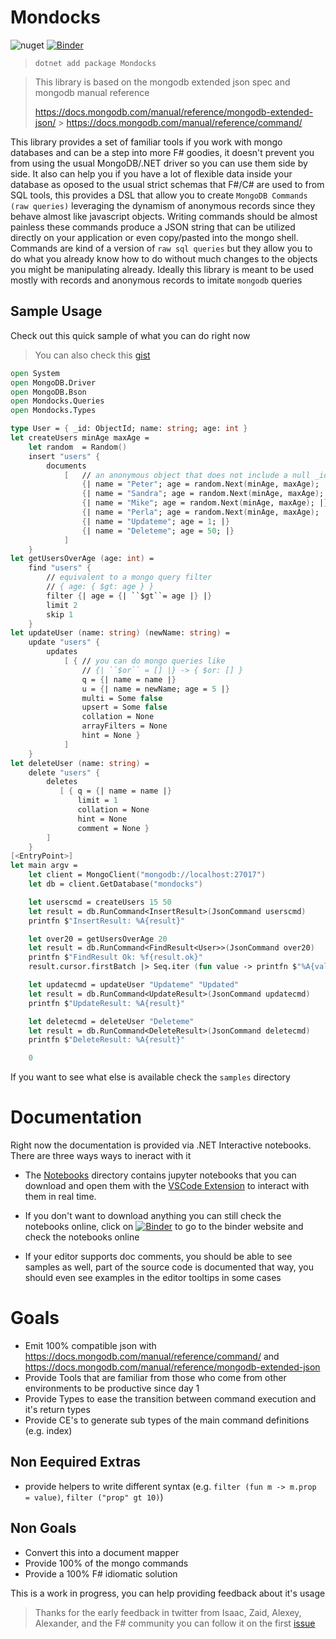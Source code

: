 [mongodb extended json]: https://docs.mongodb.com/manual/reference/mongodb-extended-json/

# Mondocks

![nuget](https://badgen.net/nuget/v/mondocks)
[![Binder](https://notebooks.gesis.org/binder/badge_logo.svg)](https://notebooks.gesis.org/binder/v2/gh/AngelMunoz/Mondocks/HEAD)

> ```
> dotnet add package Mondocks
> ```

> This library is based on the mongodb extended json spec and mongodb manual reference
>
> https://docs.mongodb.com/manual/reference/mongodb-extended-json/ > https://docs.mongodb.com/manual/reference/command/

This library provides a set of familiar tools if you work with mongo databases and can be a step into more F# goodies, it doesn't prevent you from using the usual MongoDB/.NET driver so you can use them side by side. It also can help you if you have a lot of flexible data inside your database as oposed to the usual strict schemas that F#/C# are used to from SQL tools, this provides a DSL that allow you to create `MongoDB Commands (raw queries)` leveraging the dynamism of anonymous records since they behave almost like javascript objects.
Writing commands should be almost painless these commands produce a JSON string that can be utilized directly on your application or even copy/pasted into the mongo shell.
Commands are kind of a version of `raw sql queries` but they allow you to do what you already know how to do without much changes to the objects you might be manipulating already.
Ideally this library is meant to be used mostly with records and anonymous records to imitate `mongodb` queries

## Sample Usage

Check out this quick sample of what you can do right now

> You can also check this [gist](https://gist.github.com/AngelMunoz/35cf2bc439da9969664f9987f7109ee3)

```fsharp
open System
open MongoDB.Driver
open MongoDB.Bson
open Mondocks.Queries
open Mondocks.Types

type User = { _id: ObjectId; name: string; age: int }
let createUsers minAge maxAge =
    let random  = Random()
    insert "users" {
        documents
            [   // an anonymous object that does not include a null _id
                {| name = "Peter"; age = random.Next(minAge, maxAge); |}
                {| name = "Sandra"; age = random.Next(minAge, maxAge); |}
                {| name = "Mike"; age = random.Next(minAge, maxAge); |}
                {| name = "Perla"; age = random.Next(minAge, maxAge); |}
                {| name = "Updateme"; age = 1; |}
                {| name = "Deleteme"; age = 50; |}
            ]
    }
let getUsersOverAge (age: int) =
    find "users" {
        // equivalent to a mongo query filter
        // { age: { $gt: age } }
        filter {| age = {| ``$gt``= age |} |}
        limit 2
        skip 1
    }
let updateUser (name: string) (newName: string) =
    update "users" {
        updates
            [ { // you can do mongo queries like
                // {| ``$or`` = [] |} -> { $or: [] }
                q = {| name = name |}
                u = {| name = newName; age = 5 |}
                multi = Some false
                upsert = Some false
                collation = None
                arrayFilters = None
                hint = None }
            ]
    }
let deleteUser (name: string) =
    delete "users" {
        deletes
           [ { q = {| name = name |}
               limit = 1
               collation = None
               hint = None
               comment = None }
        ]
    }
[<EntryPoint>]
let main argv =
    let client = MongoClient("mongodb://localhost:27017")
    let db = client.GetDatabase("mondocks")

    let userscmd = createUsers 15 50
    let result = db.RunCommand<InsertResult>(JsonCommand userscmd)
    printfn $"InsertResult: %A{result}"

    let over20 = getUsersOverAge 20
    let result = db.RunCommand<FindResult<User>>(JsonCommand over20)
    printfn $"FindResult Ok: %f{result.ok}"
    result.cursor.firstBatch |> Seq.iter (fun value -> printfn $"%A{value}")

    let updatecmd = updateUser "Updateme" "Updated"
    let result = db.RunCommand<UpdateResult>(JsonCommand updatecmd)
    printfn $"UpdateResult: %A{result}"

    let deletecmd = deleteUser "Deleteme"
    let result = db.RunCommand<DeleteResult>(JsonCommand deletecmd)
    printfn $"DeleteResult: %A{result}"

    0
```

If you want to see what else is available check the `samples` directory

# Documentation

Right now the documentation is provided via .NET Interactive notebooks.
There are three ways ways to ineract with it

- The [Notebooks](https://github.com/AngelMunoz/Mondocks/tree/main/notebooks) directory contains jupyter notebooks that you can download and open them with the [VSCode Extension](https://marketplace.visualstudio.com/items?itemName=ms-dotnettools.dotnet-interactive-vscode) to interact with them in real time.
- If you don't want to download anything you can still check the notebooks online, click on [![Binder](https://notebooks.gesis.org/binder/badge_logo.svg)](https://notebooks.gesis.org/binder/v2/gh/AngelMunoz/Mondocks/HEAD) to go to the binder website and check the notebooks online

- If your editor supports doc comments, you should be able to see samples as well, part of the source code is documented that way, you should even see examples in the editor tooltips in some cases

# Goals

- Emit 100% compatible json with https://docs.mongodb.com/manual/reference/command/ and https://docs.mongodb.com/manual/reference/mongodb-extended-json
- Provide Tools that are familiar from those who come from other environments to be productive since day 1
- Provide Types to ease the transition between command execution and it's return types
- Provide CE's to generate sub types of the main command definitions (e.g. index)

## Non Eequired Extras

- provide helpers to write different syntax (e.g. `filter (fun m -> m.prop = value)`, `filter ("prop" gt 10)`)

## Non Goals

- Convert this into a document mapper
- Provide 100% of the mongo commands
- Provide a 100% F# idiomatic solution

This is a work in progress, you can help providing feedback about it's usage

> Thanks for the early feedback in twitter from Isaac, Zaid, Alexey, Alexander, and the F# community
> you can follow it on the first [issue](https://github.com/AngelMunoz/Mondocks/issues/1)
